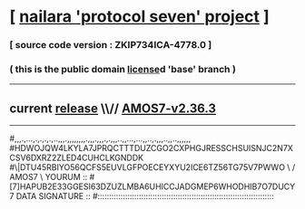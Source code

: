 
# [ [nailara 'protocol seven' project](http://nailara.network/) ]

### [ source code version : ZKIP734ICA-4778.0 ]

### ( this is the public domain [license](../license)d 'base' branch )
---
## current [release](https://github.com/nailara-technologies/protocol-7/releases) \\\\// [AMOS7-v2.36.3](https://github.com/nailara-technologies/protocol-7/releases/tag/AMOS7-v2.36.3)
---

#,,,.,...,.,.,.,.,..,,,.,,,,,,,,.,,,.,,,.,.,,,..,,...,...,,..,.,,,..,,..,,,,,,
#HDWOJQW4LKYLA7JPRQCTTTDUZCGO2CXPHGJRESSCHSUISNJC2N7XCSV6DXRZ2ZLED4CUHCLKGNDDK
#\\\|DTU45RBIYO56QCFS5EUVLGFPOECEYXYU2ICE6TZ56TG75V7PWWO \ / AMOS7 \ YOURUM ::
#\[7]HAPUB2E33GGESI63DZUZLMBA6UHICCJADGMEP6WHODHIB7O7DUCY 7  DATA SIGNATURE ::
#:::::::::::::::::::::::::::::::::::::::::::::::::::::::::::::::::::::::::::::
